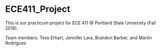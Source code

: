 # ECE411_Project

This is our practicum project for ECE 411 @ Portland State University (Fall 2018).

Team members: Tess Erhart, Jennifer Lara, Brandon Barber, and Martin Rodriguez
